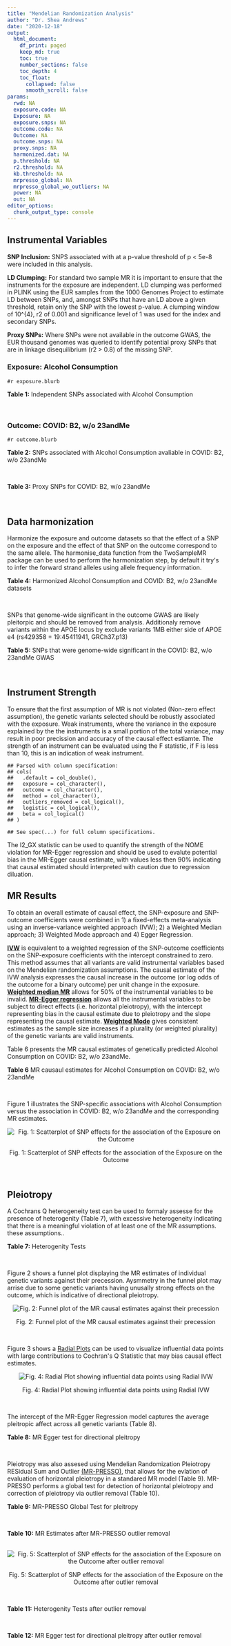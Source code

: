 ```yaml
---
title: "Mendelian Randomization Analysis"
author: "Dr. Shea Andrews"
date: "2020-12-18"
output:
  html_document:
    df_print: paged
    keep_md: true
    toc: true
    number_sections: false
    toc_depth: 4
    toc_float:
      collapsed: false
      smooth_scroll: false
params:
  rwd: NA
  exposure.code: NA
  Exposure: NA
  exposure.snps: NA
  outcome.code: NA
  Outcome: NA
  outcome.snps: NA
  proxy.snps: NA
  harmonized.dat: NA
  p.threshold: NA
  r2.threshold: NA
  kb.threshold: NA
  mrpresso_global: NA
  mrpresso_global_wo_outliers: NA
  power: NA
  out: NA
editor_options:
  chunk_output_type: console
---
```







## Instrumental Variables
**SNP Inclusion:** SNPS associated with at a p-value threshold of p < 5e-8 were included in this analysis.
<br>

**LD Clumping:** For standard two sample MR it is important to ensure that the instruments for the exposure are independent. LD clumping was performed in PLINK using the EUR samples from the 1000 Genomes Project to estimate LD between SNPs, and, amongst SNPs that have an LD above a given threshold, retain only the SNP with the lowest p-value. A clumping window of 10^{4}, r2 of 0.001 and significance level of 1 was used for the index and secondary SNPs.
<br>

**Proxy SNPs:** Where SNPs were not available in the outcome GWAS, the EUR thousand genomes was queried to identify potential proxy SNPs that are in linkage disequilibrium (r2 > 0.8) of the missing SNP.
<br>

### Exposure: Alcohol Consumption
`#r exposure.blurb`
<br>

**Table 1:** Independent SNPs associated with Alcohol Consumption
<div data-pagedtable="false">
  <script data-pagedtable-source type="application/json">
{"columns":[{"label":["SNP"],"name":[1],"type":["chr"],"align":["left"]},{"label":["CHROM"],"name":[2],"type":["dbl"],"align":["right"]},{"label":["POS"],"name":[3],"type":["dbl"],"align":["right"]},{"label":["REF"],"name":[4],"type":["chr"],"align":["left"]},{"label":["ALT"],"name":[5],"type":["chr"],"align":["left"]},{"label":["AF"],"name":[6],"type":["dbl"],"align":["right"]},{"label":["BETA"],"name":[7],"type":["dbl"],"align":["right"]},{"label":["SE"],"name":[8],"type":["dbl"],"align":["right"]},{"label":["Z"],"name":[9],"type":["dbl"],"align":["right"]},{"label":["P"],"name":[10],"type":["dbl"],"align":["right"]},{"label":["N"],"name":[11],"type":["dbl"],"align":["right"]},{"label":["TRAIT"],"name":[12],"type":["chr"],"align":["left"]}],"data":[{"1":"rs10753661","2":"1","3":"165119792","4":"G","5":"A","6":"0.7020","7":"-0.0113","8":"0.00209","9":"-5.406699","10":"4.24e-08","11":"537349","12":"drnkwk"},{"1":"rs28680958","2":"1","3":"173848808","4":"G","5":"A","6":"0.2300","7":"-0.0136","8":"0.00237","9":"-5.738397","10":"9.78e-09","11":"537349","12":"drnkwk"},{"1":"rs1260326","2":"2","3":"27730940","4":"T","5":"C","6":"0.5950","7":"0.0233","8":"0.00196","9":"11.887755","10":"3.33e-33","11":"537349","12":"drnkwk"},{"1":"rs62135521","2":"2","3":"44296002","4":"G","5":"T","6":"0.0378","7":"-0.0272","8":"0.00470","9":"-5.787234","10":"9.91e-09","11":"537349","12":"drnkwk"},{"1":"rs528301","2":"2","3":"45154908","4":"G","5":"A","6":"0.6050","7":"0.0156","8":"0.00195","9":"8.000000","10":"1.25e-15","11":"537349","12":"drnkwk"},{"1":"rs6739804","2":"2","3":"63269604","4":"T","5":"C","6":"0.6600","7":"-0.0129","8":"0.00208","9":"-6.201923","10":"4.72e-10","11":"537349","12":"drnkwk"},{"1":"rs4233567","2":"2","3":"144272376","4":"C","5":"T","6":"0.3400","7":"-0.0130","8":"0.00208","9":"-6.250000","10":"3.83e-10","11":"537349","12":"drnkwk"},{"1":"rs28732378","2":"3","3":"85403892","4":"A","5":"G","6":"0.7290","7":"-0.0163","8":"0.00217","9":"-7.511521","10":"2.24e-14","11":"537349","12":"drnkwk"},{"1":"rs28712821","2":"4","3":"39413780","4":"G","5":"A","6":"0.5940","7":"0.0284","8":"0.00199","9":"14.271357","10":"1.10e-46","11":"537349","12":"drnkwk"},{"1":"rs16854020","2":"4","3":"42117559","4":"G","5":"A","6":"0.1270","7":"0.0180","8":"0.00289","9":"6.228374","10":"4.82e-10","11":"537349","12":"drnkwk"},{"1":"rs1229984","2":"4","3":"100239319","4":"T","5":"C","6":"0.9530","7":"0.2090","8":"0.00673","9":"31.054978","10":"1.60e-203","11":"537349","12":"drnkwk"},{"1":"rs78234152","2":"4","3":"100279889","4":"G","5":"A","6":"0.0986","7":"0.0275","8":"0.00306","9":"8.986928","10":"2.18e-19","11":"537349","12":"drnkwk"},{"1":"rs13107325","2":"4","3":"103188709","4":"C","5":"T","6":"0.0654","7":"-0.0369","8":"0.00395","9":"-9.341772","10":"1.23e-20","11":"537349","12":"drnkwk"},{"1":"rs331939","2":"4","3":"143654889","4":"G","5":"A","6":"0.3390","7":"-0.0118","8":"0.00202","9":"-5.841584","10":"4.50e-09","11":"537349","12":"drnkwk"},{"1":"rs4916723","2":"5","3":"87854395","4":"A","5":"C","6":"0.4040","7":"-0.0115","8":"0.00199","9":"-5.778894","10":"8.07e-09","11":"537349","12":"drnkwk"},{"1":"rs55872084","2":"5","3":"155902003","4":"G","5":"T","6":"0.2180","7":"0.0129","8":"0.00228","9":"5.657895","10":"1.98e-08","11":"537349","12":"drnkwk"},{"1":"rs10085696","2":"7","3":"69783020","4":"A","5":"G","6":"0.2010","7":"-0.0160","8":"0.00249","9":"-6.425703","10":"1.24e-10","11":"537349","12":"drnkwk"},{"1":"rs2299409","2":"7","3":"103812171","4":"G","5":"A","6":"0.4930","7":"-0.0104","8":"0.00192","9":"-5.416667","10":"4.80e-08","11":"537349","12":"drnkwk"},{"1":"rs6951574","2":"7","3":"153489744","4":"T","5":"C","6":"0.4590","7":"0.0135","8":"0.00205","9":"6.585366","10":"4.44e-11","11":"537349","12":"drnkwk"},{"1":"rs28601761","2":"8","3":"126500031","4":"C","5":"G","6":"0.4050","7":"0.0116","8":"0.00201","9":"5.771144","10":"7.60e-09","11":"537349","12":"drnkwk"},{"1":"rs55932213","2":"9","3":"108755622","4":"A","5":"G","6":"0.7010","7":"0.0129","8":"0.00230","9":"5.608696","10":"1.80e-08","11":"537349","12":"drnkwk"},{"1":"rs2049045","2":"11","3":"27694241","4":"G","5":"C","6":"0.1890","7":"-0.0137","8":"0.00251","9":"-5.458167","10":"3.97e-08","11":"537349","12":"drnkwk"},{"1":"rs4752999","2":"11","3":"47428565","4":"C","5":"T","6":"0.3210","7":"-0.0145","8":"0.00207","9":"-7.004831","10":"2.03e-12","11":"537349","12":"drnkwk"},{"1":"rs4309187","2":"11","3":"113412443","4":"A","5":"C","6":"0.6970","7":"0.0149","8":"0.00210","9":"7.095238","10":"1.37e-12","11":"537349","12":"drnkwk"},{"1":"rs17542254","2":"11","3":"113655696","4":"A","5":"G","6":"0.2510","7":"0.0131","8":"0.00214","9":"6.121495","10":"8.96e-10","11":"537349","12":"drnkwk"},{"1":"rs1387766","2":"12","3":"92081800","4":"G","5":"A","6":"0.6220","7":"-0.0108","8":"0.00198","9":"-5.454545","10":"4.79e-08","11":"537349","12":"drnkwk"},{"1":"rs34704785","2":"13","3":"68117681","4":"C","5":"T","6":"0.4120","7":"-0.0114","8":"0.00214","9":"-5.327103","10":"4.52e-08","11":"537349","12":"drnkwk"},{"1":"rs1123285","2":"14","3":"57274519","4":"C","5":"G","6":"0.3390","7":"-0.0127","8":"0.00208","9":"-6.105769","10":"1.36e-09","11":"537349","12":"drnkwk"},{"1":"rs28929474","2":"14","3":"94844947","4":"C","5":"T","6":"0.0154","7":"-0.0477","8":"0.00719","9":"-6.634214","10":"2.39e-11","11":"537349","12":"drnkwk"},{"1":"rs153106","2":"16","3":"28526897","4":"T","5":"C","6":"0.4090","7":"-0.0137","8":"0.00196","9":"-6.989796","10":"3.63e-12","11":"537349","12":"drnkwk"},{"1":"rs79616692","2":"16","3":"72338507","4":"G","5":"C","6":"0.1100","7":"0.0190","8":"0.00315","9":"6.031746","10":"2.38e-09","11":"537349","12":"drnkwk"},{"1":"rs11860773","2":"16","3":"73912503","4":"T","5":"C","6":"0.1760","7":"-0.0155","8":"0.00251","9":"-6.175299","10":"8.35e-10","11":"537349","12":"drnkwk"},{"1":"rs13332432","2":"16","3":"85721809","4":"C","5":"G","6":"0.2960","7":"0.0142","8":"0.00219","9":"6.484018","10":"5.94e-11","11":"537349","12":"drnkwk"},{"1":"rs34121753","2":"17","3":"7733833","4":"A","5":"G","6":"0.5320","7":"0.0112","8":"0.00199","9":"5.628141","10":"1.39e-08","11":"537349","12":"drnkwk"},{"1":"rs76640332","2":"17","3":"44189858","4":"G","5":"A","6":"0.2040","7":"-0.0219","8":"0.00250","9":"-8.760000","10":"1.47e-18","11":"537349","12":"drnkwk"},{"1":"rs838145","2":"19","3":"49248730","4":"G","5":"A","6":"0.5840","7":"-0.0161","8":"0.00198","9":"-8.131313","10":"3.87e-16","11":"537349","12":"drnkwk"},{"1":"rs6106989","2":"20","3":"25027630","4":"G","5":"A","6":"0.6280","7":"0.0113","8":"0.00204","9":"5.539216","10":"3.81e-08","11":"537349","12":"drnkwk"}],"options":{"columns":{"min":{},"max":[10]},"rows":{"min":[10],"max":[10]},"pages":{}}}
  </script>
</div>
<br>

### Outcome: COVID: B2, w/o 23andMe
`#r outcome.blurb`
<br>

**Table 2:** SNPs associated with Alcohol Consumption avaliable in COVID: B2, w/o 23andMe
<div data-pagedtable="false">
  <script data-pagedtable-source type="application/json">
{"columns":[{"label":["SNP"],"name":[1],"type":["chr"],"align":["left"]},{"label":["CHROM"],"name":[2],"type":["dbl"],"align":["right"]},{"label":["POS"],"name":[3],"type":["dbl"],"align":["right"]},{"label":["REF"],"name":[4],"type":["chr"],"align":["left"]},{"label":["ALT"],"name":[5],"type":["chr"],"align":["left"]},{"label":["AF"],"name":[6],"type":["dbl"],"align":["right"]},{"label":["BETA"],"name":[7],"type":["dbl"],"align":["right"]},{"label":["SE"],"name":[8],"type":["dbl"],"align":["right"]},{"label":["Z"],"name":[9],"type":["dbl"],"align":["right"]},{"label":["P"],"name":[10],"type":["dbl"],"align":["right"]},{"label":["N"],"name":[11],"type":["dbl"],"align":["right"]},{"label":["TRAIT"],"name":[12],"type":["chr"],"align":["left"]}],"data":[{"1":"rs10753661","2":"1","3":"165119792","4":"G","5":"A","6":"0.67680","7":"2.6268e-02","8":"0.025045","9":"1.048832102","10":"0.294300","11":"908494","12":"COVID:_hospitalized_vs._population__eur_w/o_23andMe"},{"1":"rs28680958","2":"1","3":"173848808","4":"G","5":"A","6":"0.19900","7":"-2.5007e-02","8":"0.027947","9":"-0.894800873","10":"0.370900","11":"908494","12":"COVID:_hospitalized_vs._population__eur_w/o_23andMe"},{"1":"rs1260326","2":"2","3":"27730940","4":"T","5":"C","6":"0.63210","7":"2.0246e-02","8":"0.023473","9":"0.862522899","10":"0.388400","11":"907881","12":"COVID:_hospitalized_vs._population__eur_w/o_23andMe"},{"1":"rs62135521","2":"2","3":"44296002","4":"G","5":"T","6":"0.04941","7":"-8.4731e-02","8":"0.057826","9":"-1.465275136","10":"0.142800","11":"907881","12":"COVID:_hospitalized_vs._population__eur_w/o_23andMe"},{"1":"rs528301","2":"2","3":"45154908","4":"G","5":"A","6":"0.59380","7":"-1.9822e-02","8":"0.027833","9":"-0.712176194","10":"0.476400","11":"898438","12":"COVID:_hospitalized_vs._population__eur_w/o_23andMe"},{"1":"rs6739804","2":"2","3":"63269604","4":"T","5":"C","6":"0.68350","7":"1.1516e-02","8":"0.029008","9":"0.396993933","10":"0.691400","11":"898438","12":"COVID:_hospitalized_vs._population__eur_w/o_23andMe"},{"1":"rs4233567","2":"2","3":"144272376","4":"C","5":"T","6":"0.35560","7":"1.8241e-02","8":"0.029638","9":"0.615459883","10":"0.538300","11":"898438","12":"COVID:_hospitalized_vs._population__eur_w/o_23andMe"},{"1":"rs28732378","2":"3","3":"85403892","4":"A","5":"G","6":"0.74010","7":"1.9022e-02","8":"0.026138","9":"0.727752697","10":"0.466800","11":"908494","12":"COVID:_hospitalized_vs._population__eur_w/o_23andMe"},{"1":"rs28712821","2":"4","3":"39413780","4":"G","5":"A","6":"0.62070","7":"2.7167e-02","8":"0.028624","9":"0.949098658","10":"0.342600","11":"898438","12":"COVID:_hospitalized_vs._population__eur_w/o_23andMe"},{"1":"rs16854020","2":"4","3":"42117559","4":"G","5":"A","6":"0.12390","7":"1.9713e-02","8":"0.034864","9":"0.565425654","10":"0.571800","11":"908494","12":"COVID:_hospitalized_vs._population__eur_w/o_23andMe"},{"1":"rs1229984","2":"4","3":"100239319","4":"T","5":"C","6":"0.98350","7":"1.0600e-01","8":"0.065546","9":"1.617184878","10":"0.105800","11":"893688","12":"COVID:_hospitalized_vs._population__eur_w/o_23andMe"},{"1":"rs78234152","2":"4","3":"100279889","4":"G","5":"A","6":"0.13610","7":"2.1853e-02","8":"0.039204","9":"0.557417610","10":"0.577300","11":"908494","12":"COVID:_hospitalized_vs._population__eur_w/o_23andMe"},{"1":"rs13107325","2":"4","3":"103188709","4":"C","5":"T","6":"0.05528","7":"9.0641e-02","8":"0.041802","9":"2.168341228","10":"0.030130","11":"634083","12":"COVID:_hospitalized_vs._population__eur_w/o_23andMe"},{"1":"rs331939","2":"4","3":"143654889","4":"G","5":"A","6":"0.33320","7":"1.2610e-02","8":"0.023998","9":"0.525460455","10":"0.599300","11":"908494","12":"COVID:_hospitalized_vs._population__eur_w/o_23andMe"},{"1":"rs4916723","2":"5","3":"87854395","4":"A","5":"C","6":"0.44040","7":"-5.4578e-02","8":"0.031295","9":"-1.743984662","10":"0.081160","11":"621411","12":"COVID:_hospitalized_vs._population__eur_w/o_23andMe"},{"1":"rs55872084","2":"5","3":"155902003","4":"G","5":"T","6":"0.22060","7":"-4.5136e-02","8":"0.033181","9":"-1.360296555","10":"0.173700","11":"898438","12":"COVID:_hospitalized_vs._population__eur_w/o_23andMe"},{"1":"rs10085696","2":"7","3":"69783020","4":"A","5":"G","6":"0.19250","7":"7.0332e-05","8":"0.029222","9":"0.002406817","10":"0.998100","11":"908494","12":"COVID:_hospitalized_vs._population__eur_w/o_23andMe"},{"1":"rs2299409","2":"7","3":"103812171","4":"G","5":"A","6":"0.53010","7":"1.5528e-02","8":"0.023214","9":"0.668906694","10":"0.503600","11":"908494","12":"COVID:_hospitalized_vs._population__eur_w/o_23andMe"},{"1":"rs28601761","2":"8","3":"126500031","4":"C","5":"G","6":"0.42150","7":"-4.1341e-03","8":"0.027861","9":"-0.148383044","10":"0.882000","11":"898438","12":"COVID:_hospitalized_vs._population__eur_w/o_23andMe"},{"1":"rs55932213","2":"9","3":"108755622","4":"A","5":"G","6":"0.75140","7":"-3.5736e-02","8":"0.033574","9":"-1.064395068","10":"0.287200","11":"895822","12":"COVID:_hospitalized_vs._population__eur_w/o_23andMe"},{"1":"rs2049045","2":"11","3":"27694241","4":"G","5":"C","6":"0.16760","7":"-1.8609e-02","8":"0.034905","9":"-0.533132789","10":"0.594000","11":"898438","12":"COVID:_hospitalized_vs._population__eur_w/o_23andMe"},{"1":"rs4752999","2":"11","3":"47428565","4":"C","5":"T","6":"0.32570","7":"-2.8473e-02","8":"0.025826","9":"-1.102493611","10":"0.270300","11":"905878","12":"COVID:_hospitalized_vs._population__eur_w/o_23andMe"},{"1":"rs4309187","2":"11","3":"113412443","4":"A","5":"C","6":"0.71920","7":"-1.5878e-02","8":"0.028999","9":"-0.547536122","10":"0.584000","11":"898438","12":"COVID:_hospitalized_vs._population__eur_w/o_23andMe"},{"1":"rs17542254","2":"11","3":"113655696","4":"A","5":"G","6":"0.27960","7":"2.2091e-02","8":"0.025872","9":"0.853857452","10":"0.393200","11":"908494","12":"COVID:_hospitalized_vs._population__eur_w/o_23andMe"},{"1":"rs1387766","2":"12","3":"92081800","4":"G","5":"A","6":"0.63610","7":"-1.5166e-03","8":"0.023956","9":"-0.063307731","10":"0.949500","11":"908494","12":"COVID:_hospitalized_vs._population__eur_w/o_23andMe"},{"1":"rs34704785","2":"13","3":"68117681","4":"C","5":"T","6":"0.44390","7":"-1.9856e-02","8":"0.031386","9":"-0.632638756","10":"0.527000","11":"621411","12":"COVID:_hospitalized_vs._population__eur_w/o_23andMe"},{"1":"rs1123285","2":"14","3":"57274519","4":"C","5":"G","6":"0.33560","7":"3.7835e-02","8":"0.031990","9":"1.182713348","10":"0.236900","11":"620798","12":"COVID:_hospitalized_vs._population__eur_w/o_23andMe"},{"1":"rs28929474","2":"14","3":"94844947","4":"C","5":"T","6":"0.01752","7":"-8.2712e-02","8":"0.097695","9":"-0.846634935","10":"0.397200","11":"904066","12":"COVID:_hospitalized_vs._population__eur_w/o_23andMe"},{"1":"rs153106","2":"16","3":"28526897","4":"T","5":"C","6":"0.44280","7":"8.7677e-03","8":"0.023565","9":"0.372064502","10":"0.709800","11":"907881","12":"COVID:_hospitalized_vs._population__eur_w/o_23andMe"},{"1":"rs79616692","2":"16","3":"72338507","4":"G","5":"C","6":"0.11060","7":"6.6836e-03","8":"0.043252","9":"0.154526958","10":"0.877200","11":"898438","12":"COVID:_hospitalized_vs._population__eur_w/o_23andMe"},{"1":"rs11860773","2":"16","3":"73912503","4":"T","5":"C","6":"0.20280","7":"1.4820e-02","8":"0.035418","9":"0.418431306","10":"0.675600","11":"898438","12":"COVID:_hospitalized_vs._population__eur_w/o_23andMe"},{"1":"rs13332432","2":"16","3":"85721809","4":"C","5":"G","6":"0.28110","7":"-2.2337e-03","8":"0.030695","9":"-0.072770810","10":"0.942000","11":"898438","12":"COVID:_hospitalized_vs._population__eur_w/o_23andMe"},{"1":"rs34121753","2":"17","3":"7733833","4":"A","5":"G","6":"0.56540","7":"2.2307e-02","8":"0.028944","9":"0.770695135","10":"0.440900","11":"898438","12":"COVID:_hospitalized_vs._population__eur_w/o_23andMe"},{"1":"rs76640332","2":"17","3":"44189858","4":"G","5":"A","6":"0.17520","7":"-1.2050e-01","8":"0.035285","9":"-3.415048888","10":"0.000638","11":"895822","12":"COVID:_hospitalized_vs._population__eur_w/o_23andMe"},{"1":"rs838145","2":"19","3":"49248730","4":"G","5":"A","6":"0.56140","7":"5.8293e-02","8":"0.029761","9":"1.958704345","10":"0.050150","11":"895822","12":"COVID:_hospitalized_vs._population__eur_w/o_23andMe"},{"1":"rs6106989","2":"20","3":"25027630","4":"G","5":"A","6":"0.62300","7":"-4.8713e-02","8":"0.031323","9":"-1.555183092","10":"0.119900","11":"895822","12":"COVID:_hospitalized_vs._population__eur_w/o_23andMe"},{"1":"rs6951574","2":"NA","3":"NA","4":"NA","5":"NA","6":"NA","7":"NA","8":"NA","9":"NA","10":"NA","11":"NA","12":"NA"}],"options":{"columns":{"min":{},"max":[10]},"rows":{"min":[10],"max":[10]},"pages":{}}}
  </script>
</div>
<br>

**Table 3:** Proxy SNPs for COVID: B2, w/o 23andMe
<div data-pagedtable="false">
  <script data-pagedtable-source type="application/json">
{"columns":[{"label":["target_snp"],"name":[1],"type":["chr"],"align":["left"]},{"label":["proxy_snp"],"name":[2],"type":["chr"],"align":["left"]},{"label":["ld.r2"],"name":[3],"type":["dbl"],"align":["right"]},{"label":["Dprime"],"name":[4],"type":["dbl"],"align":["right"]},{"label":["PHASE"],"name":[5],"type":["chr"],"align":["left"]},{"label":["X12"],"name":[6],"type":["lgl"],"align":["right"]},{"label":["CHROM"],"name":[7],"type":["dbl"],"align":["right"]},{"label":["POS"],"name":[8],"type":["dbl"],"align":["right"]},{"label":["REF.proxy"],"name":[9],"type":["chr"],"align":["left"]},{"label":["ALT.proxy"],"name":[10],"type":["chr"],"align":["left"]},{"label":["AF"],"name":[11],"type":["dbl"],"align":["right"]},{"label":["BETA"],"name":[12],"type":["dbl"],"align":["right"]},{"label":["SE"],"name":[13],"type":["dbl"],"align":["right"]},{"label":["Z"],"name":[14],"type":["dbl"],"align":["right"]},{"label":["P"],"name":[15],"type":["dbl"],"align":["right"]},{"label":["N"],"name":[16],"type":["dbl"],"align":["right"]},{"label":["TRAIT"],"name":[17],"type":["chr"],"align":["left"]},{"label":["ref"],"name":[18],"type":["chr"],"align":["left"]},{"label":["ref.proxy"],"name":[19],"type":["chr"],"align":["left"]},{"label":["alt"],"name":[20],"type":["lgl"],"align":["right"]},{"label":["alt.proxy"],"name":[21],"type":["chr"],"align":["left"]},{"label":["ALT"],"name":[22],"type":["chr"],"align":["left"]},{"label":["REF"],"name":[23],"type":["lgl"],"align":["right"]},{"label":["proxy.outcome"],"name":[24],"type":["lgl"],"align":["right"]}],"data":[{"1":"rs6951574","2":"rs2622238","3":"0.945407","4":"1","5":"CG/TA","6":"NA","7":"7","8":"153488760","9":"A","10":"G","11":"0.4572","12":"-0.02758","13":"0.031747","14":"-0.8687435","15":"0.385","16":"895209","17":"COVID:_hospitalized_vs._population__eur_w/o_23andMe","18":"C","19":"G","20":"TRUE","21":"A","22":"C","23":"TRUE","24":"TRUE"}],"options":{"columns":{"min":{},"max":[10]},"rows":{"min":[10],"max":[10]},"pages":{}}}
  </script>
</div>
<br>

## Data harmonization
Harmonize the exposure and outcome datasets so that the effect of a SNP on the exposure and the effect of that SNP on the outcome correspond to the same allele. The harmonise_data function from the TwoSampleMR package can be used to perform the harmonization step, by default it try's to infer the forward strand alleles using allele frequency information.
<br>

**Table 4:** Harmonized Alcohol Consumption and COVID: B2, w/o 23andMe datasets
<div data-pagedtable="false">
  <script data-pagedtable-source type="application/json">
{"columns":[{"label":["SNP"],"name":[1],"type":["chr"],"align":["left"]},{"label":["effect_allele.exposure"],"name":[2],"type":["chr"],"align":["left"]},{"label":["other_allele.exposure"],"name":[3],"type":["chr"],"align":["left"]},{"label":["effect_allele.outcome"],"name":[4],"type":["chr"],"align":["left"]},{"label":["other_allele.outcome"],"name":[5],"type":["chr"],"align":["left"]},{"label":["beta.exposure"],"name":[6],"type":["dbl"],"align":["right"]},{"label":["beta.outcome"],"name":[7],"type":["dbl"],"align":["right"]},{"label":["eaf.exposure"],"name":[8],"type":["dbl"],"align":["right"]},{"label":["eaf.outcome"],"name":[9],"type":["dbl"],"align":["right"]},{"label":["remove"],"name":[10],"type":["lgl"],"align":["right"]},{"label":["palindromic"],"name":[11],"type":["lgl"],"align":["right"]},{"label":["ambiguous"],"name":[12],"type":["lgl"],"align":["right"]},{"label":["id.outcome"],"name":[13],"type":["chr"],"align":["left"]},{"label":["chr.outcome"],"name":[14],"type":["dbl"],"align":["right"]},{"label":["pos.outcome"],"name":[15],"type":["dbl"],"align":["right"]},{"label":["se.outcome"],"name":[16],"type":["dbl"],"align":["right"]},{"label":["z.outcome"],"name":[17],"type":["dbl"],"align":["right"]},{"label":["pval.outcome"],"name":[18],"type":["dbl"],"align":["right"]},{"label":["samplesize.outcome"],"name":[19],"type":["dbl"],"align":["right"]},{"label":["outcome"],"name":[20],"type":["chr"],"align":["left"]},{"label":["mr_keep.outcome"],"name":[21],"type":["lgl"],"align":["right"]},{"label":["pval_origin.outcome"],"name":[22],"type":["chr"],"align":["left"]},{"label":["chr.exposure"],"name":[23],"type":["dbl"],"align":["right"]},{"label":["pos.exposure"],"name":[24],"type":["dbl"],"align":["right"]},{"label":["se.exposure"],"name":[25],"type":["dbl"],"align":["right"]},{"label":["z.exposure"],"name":[26],"type":["dbl"],"align":["right"]},{"label":["pval.exposure"],"name":[27],"type":["dbl"],"align":["right"]},{"label":["samplesize.exposure"],"name":[28],"type":["dbl"],"align":["right"]},{"label":["exposure"],"name":[29],"type":["chr"],"align":["left"]},{"label":["mr_keep.exposure"],"name":[30],"type":["lgl"],"align":["right"]},{"label":["pval_origin.exposure"],"name":[31],"type":["chr"],"align":["left"]},{"label":["id.exposure"],"name":[32],"type":["chr"],"align":["left"]},{"label":["action"],"name":[33],"type":["dbl"],"align":["right"]},{"label":["mr_keep"],"name":[34],"type":["lgl"],"align":["right"]},{"label":["pt"],"name":[35],"type":["dbl"],"align":["right"]},{"label":["pleitropy_keep"],"name":[36],"type":["lgl"],"align":["right"]},{"label":["mrpresso_RSSobs"],"name":[37],"type":["lgl"],"align":["right"]},{"label":["mrpresso_pval"],"name":[38],"type":["lgl"],"align":["right"]},{"label":["mrpresso_keep"],"name":[39],"type":["lgl"],"align":["right"]}],"data":[{"1":"rs10085696","2":"G","3":"A","4":"G","5":"A","6":"-0.0160","7":"7.0332e-05","8":"0.2010","9":"0.19250","10":"FALSE","11":"FALSE","12":"FALSE","13":"vWt97c","14":"7","15":"69783020","16":"0.029222","17":"0.002406817","18":"0.998100","19":"908494","20":"covidhgi2020anaB2v4eur","21":"TRUE","22":"reported","23":"7","24":"69783020","25":"0.00249","26":"-6.425703","27":"1.24e-10","28":"537349","29":"Liu2019drnkwk","30":"TRUE","31":"reported","32":"4yG9AH","33":"2","34":"TRUE","35":"5e-08","36":"TRUE","37":"NA","38":"NA","39":"TRUE"},{"1":"rs10753661","2":"A","3":"G","4":"A","5":"G","6":"-0.0113","7":"2.6268e-02","8":"0.7020","9":"0.67680","10":"FALSE","11":"FALSE","12":"FALSE","13":"vWt97c","14":"1","15":"165119792","16":"0.025045","17":"1.048832102","18":"0.294300","19":"908494","20":"covidhgi2020anaB2v4eur","21":"TRUE","22":"reported","23":"1","24":"165119792","25":"0.00209","26":"-5.406699","27":"4.24e-08","28":"537349","29":"Liu2019drnkwk","30":"TRUE","31":"reported","32":"4yG9AH","33":"2","34":"TRUE","35":"5e-08","36":"TRUE","37":"NA","38":"NA","39":"TRUE"},{"1":"rs1123285","2":"G","3":"C","4":"G","5":"C","6":"-0.0127","7":"3.7835e-02","8":"0.3390","9":"0.33560","10":"FALSE","11":"TRUE","12":"FALSE","13":"vWt97c","14":"14","15":"57274519","16":"0.031990","17":"1.182713348","18":"0.236900","19":"620798","20":"covidhgi2020anaB2v4eur","21":"TRUE","22":"reported","23":"14","24":"57274519","25":"0.00208","26":"-6.105769","27":"1.36e-09","28":"537349","29":"Liu2019drnkwk","30":"TRUE","31":"reported","32":"4yG9AH","33":"2","34":"TRUE","35":"5e-08","36":"TRUE","37":"NA","38":"NA","39":"TRUE"},{"1":"rs11860773","2":"C","3":"T","4":"C","5":"T","6":"-0.0155","7":"1.4820e-02","8":"0.1760","9":"0.20280","10":"FALSE","11":"FALSE","12":"FALSE","13":"vWt97c","14":"16","15":"73912503","16":"0.035418","17":"0.418431306","18":"0.675600","19":"898438","20":"covidhgi2020anaB2v4eur","21":"TRUE","22":"reported","23":"16","24":"73912503","25":"0.00251","26":"-6.175299","27":"8.35e-10","28":"537349","29":"Liu2019drnkwk","30":"TRUE","31":"reported","32":"4yG9AH","33":"2","34":"TRUE","35":"5e-08","36":"TRUE","37":"NA","38":"NA","39":"TRUE"},{"1":"rs1229984","2":"C","3":"T","4":"C","5":"T","6":"0.2090","7":"1.0600e-01","8":"0.9530","9":"0.98350","10":"FALSE","11":"FALSE","12":"FALSE","13":"vWt97c","14":"4","15":"100239319","16":"0.065546","17":"1.617184878","18":"0.105800","19":"893688","20":"covidhgi2020anaB2v4eur","21":"TRUE","22":"reported","23":"4","24":"100239319","25":"0.00673","26":"31.054978","27":"1.00e-200","28":"537349","29":"Liu2019drnkwk","30":"TRUE","31":"reported","32":"4yG9AH","33":"2","34":"TRUE","35":"5e-08","36":"TRUE","37":"NA","38":"NA","39":"TRUE"},{"1":"rs1260326","2":"C","3":"T","4":"C","5":"T","6":"0.0233","7":"2.0246e-02","8":"0.5950","9":"0.63210","10":"FALSE","11":"FALSE","12":"FALSE","13":"vWt97c","14":"2","15":"27730940","16":"0.023473","17":"0.862522899","18":"0.388400","19":"907881","20":"covidhgi2020anaB2v4eur","21":"TRUE","22":"reported","23":"2","24":"27730940","25":"0.00196","26":"11.887755","27":"3.33e-33","28":"537349","29":"Liu2019drnkwk","30":"TRUE","31":"reported","32":"4yG9AH","33":"2","34":"TRUE","35":"5e-08","36":"TRUE","37":"NA","38":"NA","39":"TRUE"},{"1":"rs13107325","2":"T","3":"C","4":"T","5":"C","6":"-0.0369","7":"9.0641e-02","8":"0.0654","9":"0.05528","10":"FALSE","11":"FALSE","12":"FALSE","13":"vWt97c","14":"4","15":"103188709","16":"0.041802","17":"2.168341228","18":"0.030130","19":"634083","20":"covidhgi2020anaB2v4eur","21":"TRUE","22":"reported","23":"4","24":"103188709","25":"0.00395","26":"-9.341772","27":"1.23e-20","28":"537349","29":"Liu2019drnkwk","30":"TRUE","31":"reported","32":"4yG9AH","33":"2","34":"TRUE","35":"5e-08","36":"TRUE","37":"NA","38":"NA","39":"TRUE"},{"1":"rs13332432","2":"G","3":"C","4":"G","5":"C","6":"0.0142","7":"-2.2337e-03","8":"0.2960","9":"0.28110","10":"FALSE","11":"TRUE","12":"FALSE","13":"vWt97c","14":"16","15":"85721809","16":"0.030695","17":"-0.072770810","18":"0.942000","19":"898438","20":"covidhgi2020anaB2v4eur","21":"TRUE","22":"reported","23":"16","24":"85721809","25":"0.00219","26":"6.484018","27":"5.94e-11","28":"537349","29":"Liu2019drnkwk","30":"TRUE","31":"reported","32":"4yG9AH","33":"2","34":"TRUE","35":"5e-08","36":"TRUE","37":"NA","38":"NA","39":"TRUE"},{"1":"rs1387766","2":"A","3":"G","4":"A","5":"G","6":"-0.0108","7":"-1.5166e-03","8":"0.6220","9":"0.63610","10":"FALSE","11":"FALSE","12":"FALSE","13":"vWt97c","14":"12","15":"92081800","16":"0.023956","17":"-0.063307731","18":"0.949500","19":"908494","20":"covidhgi2020anaB2v4eur","21":"TRUE","22":"reported","23":"12","24":"92081800","25":"0.00198","26":"-5.454545","27":"4.79e-08","28":"537349","29":"Liu2019drnkwk","30":"TRUE","31":"reported","32":"4yG9AH","33":"2","34":"TRUE","35":"5e-08","36":"TRUE","37":"NA","38":"NA","39":"TRUE"},{"1":"rs153106","2":"C","3":"T","4":"C","5":"T","6":"-0.0137","7":"8.7677e-03","8":"0.4090","9":"0.44280","10":"FALSE","11":"FALSE","12":"FALSE","13":"vWt97c","14":"16","15":"28526897","16":"0.023565","17":"0.372064502","18":"0.709800","19":"907881","20":"covidhgi2020anaB2v4eur","21":"TRUE","22":"reported","23":"16","24":"28526897","25":"0.00196","26":"-6.989796","27":"3.63e-12","28":"537349","29":"Liu2019drnkwk","30":"TRUE","31":"reported","32":"4yG9AH","33":"2","34":"TRUE","35":"5e-08","36":"TRUE","37":"NA","38":"NA","39":"TRUE"},{"1":"rs16854020","2":"A","3":"G","4":"A","5":"G","6":"0.0180","7":"1.9713e-02","8":"0.1270","9":"0.12390","10":"FALSE","11":"FALSE","12":"FALSE","13":"vWt97c","14":"4","15":"42117559","16":"0.034864","17":"0.565425654","18":"0.571800","19":"908494","20":"covidhgi2020anaB2v4eur","21":"TRUE","22":"reported","23":"4","24":"42117559","25":"0.00289","26":"6.228374","27":"4.82e-10","28":"537349","29":"Liu2019drnkwk","30":"TRUE","31":"reported","32":"4yG9AH","33":"2","34":"TRUE","35":"5e-08","36":"TRUE","37":"NA","38":"NA","39":"TRUE"},{"1":"rs17542254","2":"G","3":"A","4":"G","5":"A","6":"0.0131","7":"2.2091e-02","8":"0.2510","9":"0.27960","10":"FALSE","11":"FALSE","12":"FALSE","13":"vWt97c","14":"11","15":"113655696","16":"0.025872","17":"0.853857452","18":"0.393200","19":"908494","20":"covidhgi2020anaB2v4eur","21":"TRUE","22":"reported","23":"11","24":"113655696","25":"0.00214","26":"6.121495","27":"8.96e-10","28":"537349","29":"Liu2019drnkwk","30":"TRUE","31":"reported","32":"4yG9AH","33":"2","34":"TRUE","35":"5e-08","36":"TRUE","37":"NA","38":"NA","39":"TRUE"},{"1":"rs2049045","2":"C","3":"G","4":"C","5":"G","6":"-0.0137","7":"-1.8609e-02","8":"0.1890","9":"0.16760","10":"FALSE","11":"TRUE","12":"FALSE","13":"vWt97c","14":"11","15":"27694241","16":"0.034905","17":"-0.533132789","18":"0.594000","19":"898438","20":"covidhgi2020anaB2v4eur","21":"TRUE","22":"reported","23":"11","24":"27694241","25":"0.00251","26":"-5.458167","27":"3.97e-08","28":"537349","29":"Liu2019drnkwk","30":"TRUE","31":"reported","32":"4yG9AH","33":"2","34":"TRUE","35":"5e-08","36":"TRUE","37":"NA","38":"NA","39":"TRUE"},{"1":"rs2299409","2":"A","3":"G","4":"A","5":"G","6":"-0.0104","7":"1.5528e-02","8":"0.4930","9":"0.53010","10":"FALSE","11":"FALSE","12":"FALSE","13":"vWt97c","14":"7","15":"103812171","16":"0.023214","17":"0.668906694","18":"0.503600","19":"908494","20":"covidhgi2020anaB2v4eur","21":"TRUE","22":"reported","23":"7","24":"103812171","25":"0.00192","26":"-5.416667","27":"4.80e-08","28":"537349","29":"Liu2019drnkwk","30":"TRUE","31":"reported","32":"4yG9AH","33":"2","34":"TRUE","35":"5e-08","36":"TRUE","37":"NA","38":"NA","39":"TRUE"},{"1":"rs28601761","2":"G","3":"C","4":"G","5":"C","6":"0.0116","7":"-4.1341e-03","8":"0.4050","9":"0.42150","10":"FALSE","11":"TRUE","12":"TRUE","13":"vWt97c","14":"8","15":"126500031","16":"0.027861","17":"-0.148383044","18":"0.882000","19":"898438","20":"covidhgi2020anaB2v4eur","21":"TRUE","22":"reported","23":"8","24":"126500031","25":"0.00201","26":"5.771144","27":"7.60e-09","28":"537349","29":"Liu2019drnkwk","30":"TRUE","31":"reported","32":"4yG9AH","33":"2","34":"FALSE","35":"5e-08","36":"TRUE","37":"NA","38":"NA","39":"NA"},{"1":"rs28680958","2":"A","3":"G","4":"A","5":"G","6":"-0.0136","7":"-2.5007e-02","8":"0.2300","9":"0.19900","10":"FALSE","11":"FALSE","12":"FALSE","13":"vWt97c","14":"1","15":"173848808","16":"0.027947","17":"-0.894800873","18":"0.370900","19":"908494","20":"covidhgi2020anaB2v4eur","21":"TRUE","22":"reported","23":"1","24":"173848808","25":"0.00237","26":"-5.738397","27":"9.78e-09","28":"537349","29":"Liu2019drnkwk","30":"TRUE","31":"reported","32":"4yG9AH","33":"2","34":"TRUE","35":"5e-08","36":"TRUE","37":"NA","38":"NA","39":"TRUE"},{"1":"rs28712821","2":"A","3":"G","4":"A","5":"G","6":"0.0284","7":"2.7167e-02","8":"0.5940","9":"0.62070","10":"FALSE","11":"FALSE","12":"FALSE","13":"vWt97c","14":"4","15":"39413780","16":"0.028624","17":"0.949098658","18":"0.342600","19":"898438","20":"covidhgi2020anaB2v4eur","21":"TRUE","22":"reported","23":"4","24":"39413780","25":"0.00199","26":"14.271357","27":"1.10e-46","28":"537349","29":"Liu2019drnkwk","30":"TRUE","31":"reported","32":"4yG9AH","33":"2","34":"TRUE","35":"5e-08","36":"TRUE","37":"NA","38":"NA","39":"TRUE"},{"1":"rs28732378","2":"G","3":"A","4":"G","5":"A","6":"-0.0163","7":"1.9022e-02","8":"0.7290","9":"0.74010","10":"FALSE","11":"FALSE","12":"FALSE","13":"vWt97c","14":"3","15":"85403892","16":"0.026138","17":"0.727752697","18":"0.466800","19":"908494","20":"covidhgi2020anaB2v4eur","21":"TRUE","22":"reported","23":"3","24":"85403892","25":"0.00217","26":"-7.511521","27":"2.24e-14","28":"537349","29":"Liu2019drnkwk","30":"TRUE","31":"reported","32":"4yG9AH","33":"2","34":"TRUE","35":"5e-08","36":"TRUE","37":"NA","38":"NA","39":"TRUE"},{"1":"rs28929474","2":"T","3":"C","4":"T","5":"C","6":"-0.0477","7":"-8.2712e-02","8":"0.0154","9":"0.01752","10":"FALSE","11":"FALSE","12":"FALSE","13":"vWt97c","14":"14","15":"94844947","16":"0.097695","17":"-0.846634935","18":"0.397200","19":"904066","20":"covidhgi2020anaB2v4eur","21":"TRUE","22":"reported","23":"14","24":"94844947","25":"0.00719","26":"-6.634214","27":"2.39e-11","28":"537349","29":"Liu2019drnkwk","30":"TRUE","31":"reported","32":"4yG9AH","33":"2","34":"TRUE","35":"5e-08","36":"TRUE","37":"NA","38":"NA","39":"TRUE"},{"1":"rs331939","2":"A","3":"G","4":"A","5":"G","6":"-0.0118","7":"1.2610e-02","8":"0.3390","9":"0.33320","10":"FALSE","11":"FALSE","12":"FALSE","13":"vWt97c","14":"4","15":"143654889","16":"0.023998","17":"0.525460455","18":"0.599300","19":"908494","20":"covidhgi2020anaB2v4eur","21":"TRUE","22":"reported","23":"4","24":"143654889","25":"0.00202","26":"-5.841584","27":"4.50e-09","28":"537349","29":"Liu2019drnkwk","30":"TRUE","31":"reported","32":"4yG9AH","33":"2","34":"TRUE","35":"5e-08","36":"TRUE","37":"NA","38":"NA","39":"TRUE"},{"1":"rs34121753","2":"G","3":"A","4":"G","5":"A","6":"0.0112","7":"2.2307e-02","8":"0.5320","9":"0.56540","10":"FALSE","11":"FALSE","12":"FALSE","13":"vWt97c","14":"17","15":"7733833","16":"0.028944","17":"0.770695135","18":"0.440900","19":"898438","20":"covidhgi2020anaB2v4eur","21":"TRUE","22":"reported","23":"17","24":"7733833","25":"0.00199","26":"5.628141","27":"1.39e-08","28":"537349","29":"Liu2019drnkwk","30":"TRUE","31":"reported","32":"4yG9AH","33":"2","34":"TRUE","35":"5e-08","36":"TRUE","37":"NA","38":"NA","39":"TRUE"},{"1":"rs34704785","2":"T","3":"C","4":"T","5":"C","6":"-0.0114","7":"-1.9856e-02","8":"0.4120","9":"0.44390","10":"FALSE","11":"FALSE","12":"FALSE","13":"vWt97c","14":"13","15":"68117681","16":"0.031386","17":"-0.632638756","18":"0.527000","19":"621411","20":"covidhgi2020anaB2v4eur","21":"TRUE","22":"reported","23":"13","24":"68117681","25":"0.00214","26":"-5.327103","27":"4.52e-08","28":"537349","29":"Liu2019drnkwk","30":"TRUE","31":"reported","32":"4yG9AH","33":"2","34":"TRUE","35":"5e-08","36":"TRUE","37":"NA","38":"NA","39":"TRUE"},{"1":"rs4233567","2":"T","3":"C","4":"T","5":"C","6":"-0.0130","7":"1.8241e-02","8":"0.3400","9":"0.35560","10":"FALSE","11":"FALSE","12":"FALSE","13":"vWt97c","14":"2","15":"144272376","16":"0.029638","17":"0.615459883","18":"0.538300","19":"898438","20":"covidhgi2020anaB2v4eur","21":"TRUE","22":"reported","23":"2","24":"144272376","25":"0.00208","26":"-6.250000","27":"3.83e-10","28":"537349","29":"Liu2019drnkwk","30":"TRUE","31":"reported","32":"4yG9AH","33":"2","34":"TRUE","35":"5e-08","36":"TRUE","37":"NA","38":"NA","39":"TRUE"},{"1":"rs4309187","2":"C","3":"A","4":"C","5":"A","6":"0.0149","7":"-1.5878e-02","8":"0.6970","9":"0.71920","10":"FALSE","11":"FALSE","12":"FALSE","13":"vWt97c","14":"11","15":"113412443","16":"0.028999","17":"-0.547536122","18":"0.584000","19":"898438","20":"covidhgi2020anaB2v4eur","21":"TRUE","22":"reported","23":"11","24":"113412443","25":"0.00210","26":"7.095238","27":"1.37e-12","28":"537349","29":"Liu2019drnkwk","30":"TRUE","31":"reported","32":"4yG9AH","33":"2","34":"TRUE","35":"5e-08","36":"TRUE","37":"NA","38":"NA","39":"TRUE"},{"1":"rs4752999","2":"T","3":"C","4":"T","5":"C","6":"-0.0145","7":"-2.8473e-02","8":"0.3210","9":"0.32570","10":"FALSE","11":"FALSE","12":"FALSE","13":"vWt97c","14":"11","15":"47428565","16":"0.025826","17":"-1.102493611","18":"0.270300","19":"905878","20":"covidhgi2020anaB2v4eur","21":"TRUE","22":"reported","23":"11","24":"47428565","25":"0.00207","26":"-7.004831","27":"2.03e-12","28":"537349","29":"Liu2019drnkwk","30":"TRUE","31":"reported","32":"4yG9AH","33":"2","34":"TRUE","35":"5e-08","36":"TRUE","37":"NA","38":"NA","39":"TRUE"},{"1":"rs4916723","2":"C","3":"A","4":"C","5":"A","6":"-0.0115","7":"-5.4578e-02","8":"0.4040","9":"0.44040","10":"FALSE","11":"FALSE","12":"FALSE","13":"vWt97c","14":"5","15":"87854395","16":"0.031295","17":"-1.743984662","18":"0.081160","19":"621411","20":"covidhgi2020anaB2v4eur","21":"TRUE","22":"reported","23":"5","24":"87854395","25":"0.00199","26":"-5.778894","27":"8.07e-09","28":"537349","29":"Liu2019drnkwk","30":"TRUE","31":"reported","32":"4yG9AH","33":"2","34":"TRUE","35":"5e-08","36":"TRUE","37":"NA","38":"NA","39":"TRUE"},{"1":"rs528301","2":"A","3":"G","4":"A","5":"G","6":"0.0156","7":"-1.9822e-02","8":"0.6050","9":"0.59380","10":"FALSE","11":"FALSE","12":"FALSE","13":"vWt97c","14":"2","15":"45154908","16":"0.027833","17":"-0.712176194","18":"0.476400","19":"898438","20":"covidhgi2020anaB2v4eur","21":"TRUE","22":"reported","23":"2","24":"45154908","25":"0.00195","26":"8.000000","27":"1.25e-15","28":"537349","29":"Liu2019drnkwk","30":"TRUE","31":"reported","32":"4yG9AH","33":"2","34":"TRUE","35":"5e-08","36":"TRUE","37":"NA","38":"NA","39":"TRUE"},{"1":"rs55872084","2":"T","3":"G","4":"T","5":"G","6":"0.0129","7":"-4.5136e-02","8":"0.2180","9":"0.22060","10":"FALSE","11":"FALSE","12":"FALSE","13":"vWt97c","14":"5","15":"155902003","16":"0.033181","17":"-1.360296555","18":"0.173700","19":"898438","20":"covidhgi2020anaB2v4eur","21":"TRUE","22":"reported","23":"5","24":"155902003","25":"0.00228","26":"5.657895","27":"1.98e-08","28":"537349","29":"Liu2019drnkwk","30":"TRUE","31":"reported","32":"4yG9AH","33":"2","34":"TRUE","35":"5e-08","36":"TRUE","37":"NA","38":"NA","39":"TRUE"},{"1":"rs55932213","2":"G","3":"A","4":"G","5":"A","6":"0.0129","7":"-3.5736e-02","8":"0.7010","9":"0.75140","10":"FALSE","11":"FALSE","12":"FALSE","13":"vWt97c","14":"9","15":"108755622","16":"0.033574","17":"-1.064395068","18":"0.287200","19":"895822","20":"covidhgi2020anaB2v4eur","21":"TRUE","22":"reported","23":"9","24":"108755622","25":"0.00230","26":"5.608696","27":"1.80e-08","28":"537349","29":"Liu2019drnkwk","30":"TRUE","31":"reported","32":"4yG9AH","33":"2","34":"TRUE","35":"5e-08","36":"TRUE","37":"NA","38":"NA","39":"TRUE"},{"1":"rs6106989","2":"A","3":"G","4":"A","5":"G","6":"0.0113","7":"-4.8713e-02","8":"0.6280","9":"0.62300","10":"FALSE","11":"FALSE","12":"FALSE","13":"vWt97c","14":"20","15":"25027630","16":"0.031323","17":"-1.555183092","18":"0.119900","19":"895822","20":"covidhgi2020anaB2v4eur","21":"TRUE","22":"reported","23":"20","24":"25027630","25":"0.00204","26":"5.539216","27":"3.81e-08","28":"537349","29":"Liu2019drnkwk","30":"TRUE","31":"reported","32":"4yG9AH","33":"2","34":"TRUE","35":"5e-08","36":"TRUE","37":"NA","38":"NA","39":"TRUE"},{"1":"rs62135521","2":"T","3":"G","4":"T","5":"G","6":"-0.0272","7":"-8.4731e-02","8":"0.0378","9":"0.04941","10":"FALSE","11":"FALSE","12":"FALSE","13":"vWt97c","14":"2","15":"44296002","16":"0.057826","17":"-1.465275136","18":"0.142800","19":"907881","20":"covidhgi2020anaB2v4eur","21":"TRUE","22":"reported","23":"2","24":"44296002","25":"0.00470","26":"-5.787234","27":"9.91e-09","28":"537349","29":"Liu2019drnkwk","30":"TRUE","31":"reported","32":"4yG9AH","33":"2","34":"TRUE","35":"5e-08","36":"TRUE","37":"NA","38":"NA","39":"TRUE"},{"1":"rs6739804","2":"C","3":"T","4":"C","5":"T","6":"-0.0129","7":"1.1516e-02","8":"0.6600","9":"0.68350","10":"FALSE","11":"FALSE","12":"FALSE","13":"vWt97c","14":"2","15":"63269604","16":"0.029008","17":"0.396993933","18":"0.691400","19":"898438","20":"covidhgi2020anaB2v4eur","21":"TRUE","22":"reported","23":"2","24":"63269604","25":"0.00208","26":"-6.201923","27":"4.72e-10","28":"537349","29":"Liu2019drnkwk","30":"TRUE","31":"reported","32":"4yG9AH","33":"2","34":"TRUE","35":"5e-08","36":"TRUE","37":"NA","38":"NA","39":"TRUE"},{"1":"rs6951574","2":"C","3":"T","4":"C","5":"T","6":"0.0135","7":"-2.7580e-02","8":"0.4590","9":"0.45720","10":"FALSE","11":"FALSE","12":"FALSE","13":"vWt97c","14":"7","15":"153488760","16":"0.031747","17":"-0.868743503","18":"0.385000","19":"895209","20":"covidhgi2020anaB2v4eur","21":"TRUE","22":"reported","23":"7","24":"153489744","25":"0.00205","26":"6.585366","27":"4.44e-11","28":"537349","29":"Liu2019drnkwk","30":"TRUE","31":"reported","32":"4yG9AH","33":"2","34":"TRUE","35":"5e-08","36":"TRUE","37":"NA","38":"NA","39":"TRUE"},{"1":"rs76640332","2":"A","3":"G","4":"A","5":"G","6":"-0.0219","7":"-1.2050e-01","8":"0.2040","9":"0.17520","10":"FALSE","11":"FALSE","12":"FALSE","13":"vWt97c","14":"17","15":"44189858","16":"0.035285","17":"-3.415048888","18":"0.000638","19":"895822","20":"covidhgi2020anaB2v4eur","21":"TRUE","22":"reported","23":"17","24":"44189858","25":"0.00250","26":"-8.760000","27":"1.47e-18","28":"537349","29":"Liu2019drnkwk","30":"TRUE","31":"reported","32":"4yG9AH","33":"2","34":"TRUE","35":"5e-08","36":"TRUE","37":"NA","38":"NA","39":"TRUE"},{"1":"rs78234152","2":"A","3":"G","4":"A","5":"G","6":"0.0275","7":"2.1853e-02","8":"0.0986","9":"0.13610","10":"FALSE","11":"FALSE","12":"FALSE","13":"vWt97c","14":"4","15":"100279889","16":"0.039204","17":"0.557417610","18":"0.577300","19":"908494","20":"covidhgi2020anaB2v4eur","21":"TRUE","22":"reported","23":"4","24":"100279889","25":"0.00306","26":"8.986928","27":"2.18e-19","28":"537349","29":"Liu2019drnkwk","30":"TRUE","31":"reported","32":"4yG9AH","33":"2","34":"TRUE","35":"5e-08","36":"TRUE","37":"NA","38":"NA","39":"TRUE"},{"1":"rs79616692","2":"C","3":"G","4":"C","5":"G","6":"0.0190","7":"6.6836e-03","8":"0.1100","9":"0.11060","10":"FALSE","11":"TRUE","12":"FALSE","13":"vWt97c","14":"16","15":"72338507","16":"0.043252","17":"0.154526958","18":"0.877200","19":"898438","20":"covidhgi2020anaB2v4eur","21":"TRUE","22":"reported","23":"16","24":"72338507","25":"0.00315","26":"6.031746","27":"2.38e-09","28":"537349","29":"Liu2019drnkwk","30":"TRUE","31":"reported","32":"4yG9AH","33":"2","34":"TRUE","35":"5e-08","36":"TRUE","37":"NA","38":"NA","39":"TRUE"},{"1":"rs838145","2":"A","3":"G","4":"A","5":"G","6":"-0.0161","7":"5.8293e-02","8":"0.5840","9":"0.56140","10":"FALSE","11":"FALSE","12":"FALSE","13":"vWt97c","14":"19","15":"49248730","16":"0.029761","17":"1.958704345","18":"0.050150","19":"895822","20":"covidhgi2020anaB2v4eur","21":"TRUE","22":"reported","23":"19","24":"49248730","25":"0.00198","26":"-8.131313","27":"3.87e-16","28":"537349","29":"Liu2019drnkwk","30":"TRUE","31":"reported","32":"4yG9AH","33":"2","34":"TRUE","35":"5e-08","36":"TRUE","37":"NA","38":"NA","39":"TRUE"}],"options":{"columns":{"min":{},"max":[10]},"rows":{"min":[10],"max":[10]},"pages":{}}}
  </script>
</div>
<br>

SNPs that genome-wide significant in the outcome GWAS are likely pleitorpic and should be removed from analysis. Additionaly remove variants within the APOE locus by exclude variants 1MB either side of APOE e4 (rs429358 = 19:45411941, GRCh37.p13)
<br>


**Table 5:** SNPs that were genome-wide significant in the COVID: B2, w/o 23andMe GWAS
<div data-pagedtable="false">
  <script data-pagedtable-source type="application/json">
{"columns":[{"label":["SNP"],"name":[1],"type":["chr"],"align":["left"]},{"label":["chr.outcome"],"name":[2],"type":["dbl"],"align":["right"]},{"label":["pos.outcome"],"name":[3],"type":["dbl"],"align":["right"]},{"label":["pval.exposure"],"name":[4],"type":["dbl"],"align":["right"]},{"label":["pval.outcome"],"name":[5],"type":["dbl"],"align":["right"]}],"data":[],"options":{"columns":{"min":{},"max":[10]},"rows":{"min":[10],"max":[10]},"pages":{}}}
  </script>
</div>
<br>


## Instrument Strength
To ensure that the first assumption of MR is not violated (Non-zero effect assumption), the genetic variants selected should be robustly associated with the exposure. Weak instruments, where the variance in the exposure explained by the the instruments is a small portion of the total variance, may result in poor precission and accuracy of the causal effect estiamte. The strength of an instrument can be evaluated using the F statistic, if F is less than 10, this is an indication of weak instrument.


```
## Parsed with column specification:
## cols(
##   .default = col_double(),
##   exposure = col_character(),
##   outcome = col_character(),
##   method = col_character(),
##   outliers_removed = col_logical(),
##   logistic = col_logical(),
##   beta = col_logical()
## )
```

```
## See spec(...) for full column specifications.
```

<div data-pagedtable="false">
  <script data-pagedtable-source type="application/json">
{"columns":[{"label":["outliers_removed"],"name":[1],"type":["lgl"],"align":["right"]},{"label":["pve.exposure"],"name":[2],"type":["dbl"],"align":["right"]},{"label":["F"],"name":[3],"type":["dbl"],"align":["right"]},{"label":["Alpha"],"name":[4],"type":["dbl"],"align":["right"]},{"label":["NCP"],"name":[5],"type":["dbl"],"align":["right"]},{"label":["Power"],"name":[6],"type":["dbl"],"align":["right"]}],"data":[{"1":"FALSE","2":"0.005056653","3":"75.8558","4":"0.05","5":"2.838519","6":"0.3917253"}],"options":{"columns":{"min":{},"max":[10]},"rows":{"min":[10],"max":[10]},"pages":{}}}
  </script>
</div>

The I2_GX statistic can be used to quantify the strength of the NOME violation for MR-Egger regression and should be used to evalute potential bias in the MR-Egger causal estimate, with values less then 90% indicating that causal estimated should interpreted with caution due to regression diluation.

<div data-pagedtable="false">
  <script data-pagedtable-source type="application/json">
{"columns":[{"label":["outliers_removed"],"name":[1],"type":["lgl"],"align":["right"]},{"label":["Isq_gx"],"name":[2],"type":["dbl"],"align":["right"]}],"data":[{"1":"FALSE","2":"0.9563066"},{"1":"TRUE","2":"NA"}],"options":{"columns":{"min":{},"max":[10]},"rows":{"min":[10],"max":[10]},"pages":{}}}
  </script>
</div>


##  MR Results
To obtain an overall estimate of causal effect, the SNP-exposure and SNP-outcome coefficients were combined in 1) a fixed-effects meta-analysis using an inverse-variance weighted approach (IVW); 2) a Weighted Median approach; 3) Weighted Mode approach and 4) Egger Regression.


[**IVW**](https://doi.org/10.1002/gepi.21758) is equivalent to a weighted regression of the SNP-outcome coefficients on the SNP-exposure coefficients with the intercept constrained to zero. This method assumes that all variants are valid instrumental variables based on the Mendelian randomization assumptions. The causal estimate of the IVW analysis expresses the causal increase in the outcome (or log odds of the outcome for a binary outcome) per unit change in the exposure. [**Weighted median MR**](https://doi.org/10.1002/gepi.21965) allows for 50% of the instrumental variables to be invalid. [**MR-Egger regression**](https://doi.org/10.1093/ije/dyw220) allows all the instrumental variables to be subject to direct effects (i.e. horizontal pleiotropy), with the intercept representing bias in the causal estimate due to pleiotropy and the slope representing the causal estimate. [**Weighted Mode**](https://doi.org/10.1093/ije/dyx102) gives consistent estimates as the sample size increases if a plurality (or weighted plurality) of the genetic variants are valid instruments.
<br>



Table 6 presents the MR causal estimates of genetically predicted Alcohol Consumption on COVID: B2, w/o 23andMe.
<br>

**Table 6** MR causaul estimates for Alcohol Consumption on COVID: B2, w/o 23andMe
<div data-pagedtable="false">
  <script data-pagedtable-source type="application/json">
{"columns":[{"label":["id.exposure"],"name":[1],"type":["chr"],"align":["left"]},{"label":["id.outcome"],"name":[2],"type":["chr"],"align":["left"]},{"label":["outcome"],"name":[3],"type":["fctr"],"align":["left"]},{"label":["exposure"],"name":[4],"type":["fctr"],"align":["left"]},{"label":["method"],"name":[5],"type":["fctr"],"align":["left"]},{"label":["nsnp"],"name":[6],"type":["int"],"align":["right"]},{"label":["b"],"name":[7],"type":["dbl"],"align":["right"]},{"label":["se"],"name":[8],"type":["dbl"],"align":["right"]},{"label":["pval"],"name":[9],"type":["dbl"],"align":["right"]}],"data":[{"1":"4yG9AH","2":"vWt97c","3":"covidhgi2020anaB2v4eur","4":"Liu2019drnkwk","5":"Inverse variance weighted (fixed effects)","6":"36","7":"0.2677655","8":"0.2213953","9":"0.22649189"},{"1":"4yG9AH","2":"vWt97c","3":"covidhgi2020anaB2v4eur","4":"Liu2019drnkwk","5":"Weighted median","6":"36","7":"0.5021473","8":"0.2936340","9":"0.08724495"},{"1":"4yG9AH","2":"vWt97c","3":"covidhgi2020anaB2v4eur","4":"Liu2019drnkwk","5":"Weighted mode","6":"36","7":"0.5505306","8":"0.3029172","9":"0.07772102"},{"1":"4yG9AH","2":"vWt97c","3":"covidhgi2020anaB2v4eur","4":"Liu2019drnkwk","5":"MR Egger","6":"36","7":"0.6332620","8":"0.3572157","9":"0.08522670"}],"options":{"columns":{"min":{},"max":[10]},"rows":{"min":[10],"max":[10]},"pages":{}}}
  </script>
</div>
<br>

Figure 1 illustrates the SNP-specific associations with Alcohol Consumption versus the association in COVID: B2, w/o 23andMe and the corresponding MR estimates.
<br>

<div class="figure" style="text-align: center">
<img src="/sc/arion/projects/LOAD/shea/Projects/MRcovid/results/MRcovideurwoukbb/Liu2019drnkwk/covidhgi2020anaB2v4eur/Liu2019drnkwk_5e-8_covidhgi2020anaB2v4eur_MR_Analaysis_files/figure-html/scatter_plot-1.png" alt="Fig. 1: Scatterplot of SNP effects for the association of the Exposure on the Outcome"  />
<p class="caption">Fig. 1: Scatterplot of SNP effects for the association of the Exposure on the Outcome</p>
</div>
<br>


## Pleiotropy
A Cochrans Q heterogeneity test can be used to formaly assesse for the presence of heterogenity (Table 7), with excessive heterogeneity indicating that there is a meaningful violation of at least one of the MR assumptions.
these assumptions..
<br>

**Table 7:** Heterogenity Tests
<div data-pagedtable="false">
  <script data-pagedtable-source type="application/json">
{"columns":[{"label":["id.exposure"],"name":[1],"type":["chr"],"align":["left"]},{"label":["id.outcome"],"name":[2],"type":["chr"],"align":["left"]},{"label":["outcome"],"name":[3],"type":["fctr"],"align":["left"]},{"label":["exposure"],"name":[4],"type":["fctr"],"align":["left"]},{"label":["method"],"name":[5],"type":["fctr"],"align":["left"]},{"label":["Q"],"name":[6],"type":["dbl"],"align":["right"]},{"label":["Q_df"],"name":[7],"type":["dbl"],"align":["right"]},{"label":["Q_pval"],"name":[8],"type":["dbl"],"align":["right"]}],"data":[{"1":"4yG9AH","2":"vWt97c","3":"covidhgi2020anaB2v4eur","4":"Liu2019drnkwk","5":"MR Egger","6":"42.62461","7":"34","8":"0.1473241"},{"1":"4yG9AH","2":"vWt97c","3":"covidhgi2020anaB2v4eur","4":"Liu2019drnkwk","5":"Inverse variance weighted","6":"45.15621","7":"35","8":"0.1168085"}],"options":{"columns":{"min":{},"max":[10]},"rows":{"min":[10],"max":[10]},"pages":{}}}
  </script>
</div>
<br>

Figure 2 shows a funnel plot displaying the MR estimates of individual genetic variants against their precession. Aysmmetry in the funnel plot may arrise due to some genetic variants having unusally strong effects on the outcome, which is indicative of directional pleiotropy.
<br>

<div class="figure" style="text-align: center">
<img src="/sc/arion/projects/LOAD/shea/Projects/MRcovid/results/MRcovideurwoukbb/Liu2019drnkwk/covidhgi2020anaB2v4eur/Liu2019drnkwk_5e-8_covidhgi2020anaB2v4eur_MR_Analaysis_files/figure-html/funnel_plot-1.png" alt="Fig. 2: Funnel plot of the MR causal estimates against their precession"  />
<p class="caption">Fig. 2: Funnel plot of the MR causal estimates against their precession</p>
</div>
<br>

Figure 3 shows a [Radial Plots](https://github.com/WSpiller/RadialMR) can be used to visualize influential data points with large contributions to Cochran's Q Statistic that may bias causal effect estimates.



<div class="figure" style="text-align: center">
<img src="/sc/arion/projects/LOAD/shea/Projects/MRcovid/results/MRcovideurwoukbb/Liu2019drnkwk/covidhgi2020anaB2v4eur/Liu2019drnkwk_5e-8_covidhgi2020anaB2v4eur_MR_Analaysis_files/figure-html/Radial_Plot-1.png" alt="Fig. 4: Radial Plot showing influential data points using Radial IVW"  />
<p class="caption">Fig. 4: Radial Plot showing influential data points using Radial IVW</p>
</div>
<br>

The intercept of the MR-Egger Regression model captures the average pleitropic affect across all genetic variants (Table 8).
<br>

**Table 8:** MR Egger test for directional pleitropy
<div data-pagedtable="false">
  <script data-pagedtable-source type="application/json">
{"columns":[{"label":["id.exposure"],"name":[1],"type":["chr"],"align":["left"]},{"label":["id.outcome"],"name":[2],"type":["chr"],"align":["left"]},{"label":["outcome"],"name":[3],"type":["fctr"],"align":["left"]},{"label":["exposure"],"name":[4],"type":["fctr"],"align":["left"]},{"label":["egger_intercept"],"name":[5],"type":["dbl"],"align":["right"]},{"label":["se"],"name":[6],"type":["dbl"],"align":["right"]},{"label":["pval"],"name":[7],"type":["dbl"],"align":["right"]}],"data":[{"1":"4yG9AH","2":"vWt97c","3":"covidhgi2020anaB2v4eur","4":"Liu2019drnkwk","5":"-0.01156241","6":"0.008136578","7":"0.1644122"}],"options":{"columns":{"min":{},"max":[10]},"rows":{"min":[10],"max":[10]},"pages":{}}}
  </script>
</div>
<br>

Pleiotropy was also assesed using Mendelian Randomization Pleiotropy RESidual Sum and Outlier [(MR-PRESSO)](https://doi.org/10.1038/s41588-018-0099-7), that allows for the evlation of evaluation of horizontal pleiotropy in a standared MR model (Table 9). MR-PRESSO performs a global test for detection of horizontal pleiotropy and correction of pleiotropy via outlier removal (Table 10).
<br>

**Table 9:** MR-PRESSO Global Test for pleitropy
<div data-pagedtable="false">
  <script data-pagedtable-source type="application/json">
{"columns":[{"label":["id.exposure"],"name":[1],"type":["chr"],"align":["left"]},{"label":["id.outcome"],"name":[2],"type":["chr"],"align":["left"]},{"label":["outcome"],"name":[3],"type":["chr"],"align":["left"]},{"label":["exposure"],"name":[4],"type":["chr"],"align":["left"]},{"label":["pt"],"name":[5],"type":["dbl"],"align":["right"]},{"label":["outliers_removed"],"name":[6],"type":["lgl"],"align":["right"]},{"label":["n_outliers"],"name":[7],"type":["dbl"],"align":["right"]},{"label":["RSSobs"],"name":[8],"type":["dbl"],"align":["right"]},{"label":["pval"],"name":[9],"type":["dbl"],"align":["right"]}],"data":[{"1":"4yG9AH","2":"vWt97c","3":"covidhgi2020anaB2v4eur","4":"Liu2019drnkwk","5":"5e-08","6":"FALSE","7":"0","8":"48.43198","9":"0.1218"}],"options":{"columns":{"min":{},"max":[10]},"rows":{"min":[10],"max":[10]},"pages":{}}}
  </script>
</div>
<br>


**Table 10:** MR Estimates after MR-PRESSO outlier removal
<div data-pagedtable="false">
  <script data-pagedtable-source type="application/json">
{"columns":[{"label":["id.exposure"],"name":[1],"type":["chr"],"align":["left"]},{"label":["id.outcome"],"name":[2],"type":["chr"],"align":["left"]},{"label":["outcome"],"name":[3],"type":["fctr"],"align":["left"]},{"label":["exposure"],"name":[4],"type":["fctr"],"align":["left"]},{"label":["method"],"name":[5],"type":["fctr"],"align":["left"]},{"label":["nsnp"],"name":[6],"type":["int"],"align":["right"]},{"label":["b"],"name":[7],"type":["dbl"],"align":["right"]},{"label":["se"],"name":[8],"type":["dbl"],"align":["right"]},{"label":["pval"],"name":[9],"type":["dbl"],"align":["right"]}],"data":[{"1":"4yG9AH","2":"vWt97c","3":"covidhgi2020anaB2v4eur","4":"Liu2019drnkwk","5":"Inverse variance weighted (fixed effects)","6":"36","7":"0.2677655","8":"0.2213953","9":"0.22649189"},{"1":"4yG9AH","2":"vWt97c","3":"covidhgi2020anaB2v4eur","4":"Liu2019drnkwk","5":"Weighted median","6":"36","7":"0.5021473","8":"0.2974291","9":"0.09135505"},{"1":"4yG9AH","2":"vWt97c","3":"covidhgi2020anaB2v4eur","4":"Liu2019drnkwk","5":"Weighted mode","6":"36","7":"0.5505306","8":"0.2902909","9":"0.06617495"},{"1":"4yG9AH","2":"vWt97c","3":"covidhgi2020anaB2v4eur","4":"Liu2019drnkwk","5":"MR Egger","6":"36","7":"0.6332620","8":"0.3572157","9":"0.08522670"}],"options":{"columns":{"min":{},"max":[10]},"rows":{"min":[10],"max":[10]},"pages":{}}}
  </script>
</div>
<br>

<div class="figure" style="text-align: center">
<img src="/sc/arion/projects/LOAD/shea/Projects/MRcovid/results/MRcovideurwoukbb/Liu2019drnkwk/covidhgi2020anaB2v4eur/Liu2019drnkwk_5e-8_covidhgi2020anaB2v4eur_MR_Analaysis_files/figure-html/scatter_plot_outlier-1.png" alt="Fig. 5: Scatterplot of SNP effects for the association of the Exposure on the Outcome after outlier removal"  />
<p class="caption">Fig. 5: Scatterplot of SNP effects for the association of the Exposure on the Outcome after outlier removal</p>
</div>
<br>

**Table 11:** Heterogenity Tests after outlier removal
<div data-pagedtable="false">
  <script data-pagedtable-source type="application/json">
{"columns":[{"label":["id.exposure"],"name":[1],"type":["chr"],"align":["left"]},{"label":["id.outcome"],"name":[2],"type":["chr"],"align":["left"]},{"label":["outcome"],"name":[3],"type":["fctr"],"align":["left"]},{"label":["exposure"],"name":[4],"type":["fctr"],"align":["left"]},{"label":["method"],"name":[5],"type":["fctr"],"align":["left"]},{"label":["Q"],"name":[6],"type":["dbl"],"align":["right"]},{"label":["Q_df"],"name":[7],"type":["dbl"],"align":["right"]},{"label":["Q_pval"],"name":[8],"type":["dbl"],"align":["right"]}],"data":[{"1":"4yG9AH","2":"vWt97c","3":"covidhgi2020anaB2v4eur","4":"Liu2019drnkwk","5":"MR Egger","6":"42.62461","7":"34","8":"0.1473241"},{"1":"4yG9AH","2":"vWt97c","3":"covidhgi2020anaB2v4eur","4":"Liu2019drnkwk","5":"Inverse variance weighted","6":"45.15621","7":"35","8":"0.1168085"}],"options":{"columns":{"min":{},"max":[10]},"rows":{"min":[10],"max":[10]},"pages":{}}}
  </script>
</div>
<br>

**Table 12:** MR Egger test for directional pleitropy after outlier removal
<div data-pagedtable="false">
  <script data-pagedtable-source type="application/json">
{"columns":[{"label":["id.exposure"],"name":[1],"type":["chr"],"align":["left"]},{"label":["id.outcome"],"name":[2],"type":["chr"],"align":["left"]},{"label":["outcome"],"name":[3],"type":["fctr"],"align":["left"]},{"label":["exposure"],"name":[4],"type":["fctr"],"align":["left"]},{"label":["egger_intercept"],"name":[5],"type":["dbl"],"align":["right"]},{"label":["se"],"name":[6],"type":["dbl"],"align":["right"]},{"label":["pval"],"name":[7],"type":["dbl"],"align":["right"]}],"data":[{"1":"4yG9AH","2":"vWt97c","3":"covidhgi2020anaB2v4eur","4":"Liu2019drnkwk","5":"-0.01156241","6":"0.008136578","7":"0.1644122"}],"options":{"columns":{"min":{},"max":[10]},"rows":{"min":[10],"max":[10]},"pages":{}}}
  </script>
</div>
<br>
